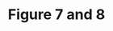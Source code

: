 ---
title: Figure 7 and 8
description: t-CyCIF of a large resection specimen from a patient with pancreatic cancer. The entire sample comprising 143 stitched 10X fields of view is shown.
layout: osd-single-3
image name: PAN0809-prerendered
tests2:
    - name: PAN0809-prerendered
      width: 16454
      height: 11751
      levels: 4
    - name: 26531PRE
      width: 13888
      height: 15936
      levels: 4
---